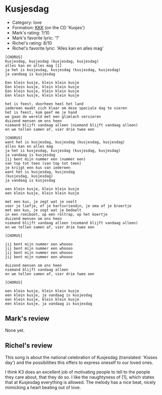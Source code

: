 # Kusjesdag

 * Category: love
 * Formation: [KKK](Kkk.md) (on the CD 'Kusjes')
 * Mark's rating: ?/10
 * Mark's  favorite lyric: '?'
 * Richel's rating: 8/10
 * Richel's favorite lyric: 'Alles kan en alles mag'

```
[CHORUS]
Kusjesdag, kusjesdag (kusjesdag, kusjesdag)
alles kan en alles mag [1]
ja het is kusjesdag, kusjesdag (kusjesdag, kusjesdag)
ja vandaag is kusjesdag

Een klein kusje, klein klein kusje
Een klein kusje, klein klein kusje
Een klein kusje, klein klein kusje
Een klein kusje, klein klein kusje

het is feest, doorheen heel het land
iedereen maakt zich klaar om deze speciale dag te vieren
het is feest, kom geef me je hand
we gaan de wereld met een glimlach versieren
duizend mensen om ons heen
niemand blijft vandaag alleen (niemand blijft vandaag alleen)
en we tellen samen af, vier drie twee een

[CHORUS]
want het is kusjesdag, kusjesdag (kusjesdag, kusjesdag)
alles kan en alles mag
ja het is kusjesdag, kusjesdag (kusjesdag, kusjesdag)
ja vandaag is kusjesdag
jij bent mijn nummer een (nummer een)
van top tot teen (van top tot teen)
je krijgt een kus van iedereen
want het is kusjesdag, kusjesdag
(kusjesdag, kusjesdag)
ja vandaag is kusjesdag

een klein kusje, klein klein kusje
een klein kusje, klein klein kusje

met een kus, je zegt wat je voelt
voor je liefje, of je hartsvriendin, je oma of je broertje
met een kus, je zegt wat je bedoelt
in een roeiboot, op een roltrap, op het koertje
duizend mensen om ons heen
niemand blijft vandaag alleen (niemand blijft vandaag alleen)
en we tellen samen af, vier drie twee een

[CHORUS]

jij bent mijn nummer een whoooo
jij bent mijn nummer een whoooo
jij bent mijn nummer een whoooo
jij bent mijn nummer een whoooo

duizend mensen om ons heen
niemand blijft vandaag alleen
en we tellen samen af, vier drie twee een

[CHORUS]

een klein kusje, klein klein kusje
een klein kusje, ja vandaag is kusjesdag
een klein kusje, klein klein kusje
een klein kusje, ja vandaag is kusjesdag
```

## Mark's review

None yet.

## Richel's review

This song is about the national celebration of Kusjesdag (translated: 'Kisses day') and the possibilities this offers to express oneself to our loved ones.

I think K3 does an excellent job of motivating people to tell to the people they care about, that they do so. I like the naughtyness of [1], 
which states that at Kusjesdag everything is allowed. The melody has a nice beat, nicely mimicking a heart beating out of love.

